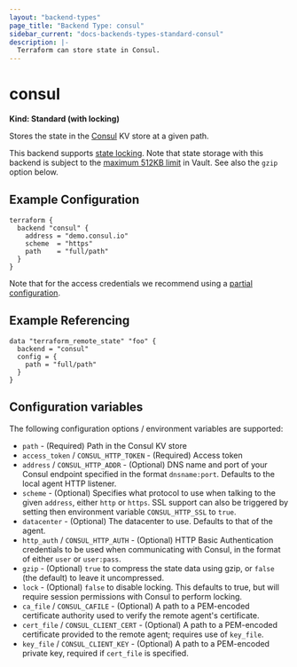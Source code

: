 ```yaml
---
layout: "backend-types"
page_title: "Backend Type: consul"
sidebar_current: "docs-backends-types-standard-consul"
description: |-
  Terraform can store state in Consul.
---
```


# consul

**Kind: Standard (with locking)**

Stores the state in the [Consul](https://www.consul.io/) KV store at a given path.

This backend supports [state locking](/docs/state/locking.html). Note that state storage with this backend is subject to the [maximum 512KB limit](https://www.consul.io/docs/faq.html#q-what-is-the-per-key-value-size-limitation-for-consul-39-s-key-value-store-) in Vault. See also the `gzip` option below.

## Example Configuration

```hcl
terraform {
  backend "consul" {
    address = "demo.consul.io"
    scheme  = "https"
    path    = "full/path"
  }
}
```

Note that for the access credentials we recommend using a
[partial configuration](/docs/backends/config.html).

## Example Referencing

```hcl
data "terraform_remote_state" "foo" {
  backend = "consul"
  config = {
    path = "full/path"
  }
}
```

## Configuration variables

The following configuration options / environment variables are supported:

 * `path` - (Required) Path in the Consul KV store
 * `access_token` / `CONSUL_HTTP_TOKEN` - (Required) Access token
 * `address` / `CONSUL_HTTP_ADDR` - (Optional) DNS name and port of your Consul endpoint specified in the
   format `dnsname:port`. Defaults to the local agent HTTP listener.
 * `scheme` - (Optional) Specifies what protocol to use when talking to the given
   `address`, either `http` or `https`. SSL support can also be triggered
   by setting then environment variable `CONSUL_HTTP_SSL` to `true`.
 * `datacenter` - (Optional) The datacenter to use. Defaults to that of the agent.
 * `http_auth` / `CONSUL_HTTP_AUTH` - (Optional) HTTP Basic Authentication credentials to be used when
   communicating with Consul, in the format of either `user` or `user:pass`.
 * `gzip` - (Optional) `true` to compress the state data using gzip, or `false` (the default) to leave it uncompressed.
 * `lock` - (Optional) `false` to disable locking. This defaults to true, but will require session permissions with Consul to perform locking.
 * `ca_file` / `CONSUL_CAFILE` - (Optional) A path to a PEM-encoded certificate authority used to verify the remote agent's certificate.
 * `cert_file` / `CONSUL_CLIENT_CERT` - (Optional) A path to a PEM-encoded certificate provided to the remote agent; requires use of `key_file`.
 * `key_file` / `CONSUL_CLIENT_KEY` - (Optional) A path to a PEM-encoded private key, required if `cert_file` is specified.
